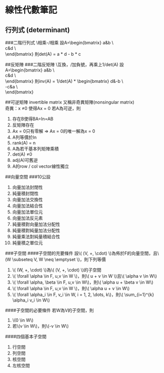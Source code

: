 # 線性代數筆記

## 行列式 (determinant)
###二階行列式
\相乘-/相乘
設A=\begin{bmatrix}
	  a&b \\\
	  c&d \\\
	\end{bmatrix}
則det(A) = a * d - b * c

##反矩陣
###二階反矩陣
\互換，/加負號，再乘上1/det(A)
設A=\begin{bmatrix}
	  a&b \\\
	  c&d \\\
	\end{bmatrix}
則inv(A) = 1/det(A) * \begin{bmatrix}
	  d&-b \\\
	  -c&a \\\
	\end{bmatrix}
	
##可逆矩陣 invertible matrix
又稱非奇異矩陣(nonsingular matrix)  
奇異：x ≠0 使得Ax = 0
若A為可逆，則  
1. 存在B使得BA=In=AB
2. 反矩陣存在
3. Ax = 0只有零解 => Ax = 0的唯一解為x = 0
4. A列等價於In
5. rank(A) = n
6. A為若干基本列矩陣乘積
7. det(A) ≠0  
8. adj(A)可舊逆
9. A的row / col vector線性獨立


##向量空間
###10公設
1. 向量加法封閉性
2. 純量積封閉性
3. 向量加法交換性
4. 向量加法結合性
5. 向量加法單位元
6. 向量加法反元素
7. 純量積對向量加法分配性
8. 純量積對純量加法分配性
9. 純量乘法對純量積結合性
10. 純量積之單位元

###子空間
####子空間的充要條件
設\\( (V, +, \cdot) \\)為佈於F的向量空間，且\\(W \subseteq V, W \neq \emptyset \\)，則下列等價
1. \\( (W, +, \cdot) \\)為\\( (V, +, \cdot) \\)的子空間
2. \\( \forall \alpha \in F, u,v \in W \\)，則\\( u + v \in W \\)且\\( \alpha v \in W\\)
3. \\( \forall \alpha, \beta \in F, u,v \in W\\)，則\\( \alpha u + \beta v \in W\\)
4. \\( \forall \alpha \in F, u,v \in W \\)，則\\( \alpha u + v \in W\\)
5. \\( \forall \alpha_i \in F, v_i \in W, i = 1, 2, \dots, k\\)，則\\( \sum_{i=1}^{k} \alpha_i v_i \in W\\)

####子空間的必要條件
若W為V的子空間，則
1. \\(0 \in W\\)
2. 若\\(v \in W\\)，則\\(-v \in W\\)

####四個基本子空間
1. 行空間
2. 列空間
3. 核空間
4. 左核空間
